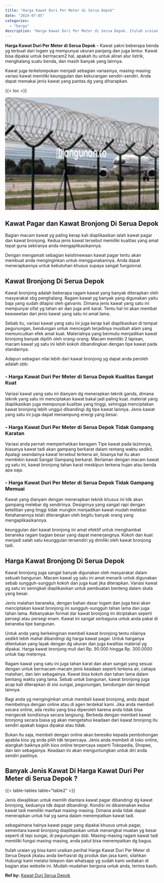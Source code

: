 ```yaml
---
title: "Harga Kawat Duri Per Meter di Serua Depok"
date: "2024-07-05"
categories: 
  - "harga"
description: "Harga Kawat Duri Per Meter di Serua Depok. Itulah uraian yg bisa kami uraikan perihal Harga Kawat Duri Per Meter di Serua Depok jikalau anda berhasrat dg pro..."
---
```


**Harga Kawat Duri Per Meter di Serua Depok** – Kawat yakni beberapa benda yg terbuat dari logam yg mempunyai ukuran panjang dan juga lentur. Kawat bisa dipakai untuk bermacam2 hal, apakah itu untuk aliran alur listrik, menghalang suatu benda, dan masih banyak yang lainnya.

Kawat juga terkelompokan menjadi sebagian variasinya, masing-masing variasi kawat memiliki keunggulan dan kekurangan sendiri-sendiri. Anda dapat memakai jenis kawat yang pantas dg yang diharapkan.

{{< toc >}}

![Harga Kawat Duri Per Meter di Serua Depok](/images/jual-kawat-murah35.png)

## Kawat Pagar dan Kawat Bronjong Di Serua Depok

Bagian macam kawat yg paling kerap kali diaplikasikan ialah kawat pagar dan kawat bronjong. Kedua jenis kawat tersebut memiliki kualitas yang amat tepat guna sekiranya anda mengaplikasikannya.

Dengan mengamati sebagian keistimewaan kawat pagar tentu akan membuat anda menginginkan untuk menggunakannya. Anda dapat menerapkannya untuk kebutuhan khusus supaya sangat fungsional.

## Kawat Bronjong Di Serua Depok

Kawat bronjong adalah beberapa ragam kawat yang banyak diterapkan oleh masyarakat sbg penghalang. Ragam kawat yg banyak yang digunakan yaitu baja yang sudah dilapisi oleh galvanis. Dimana jenis kawat yang satu ini mempunyai sifat yg tahan air dan juga anti karat. Tentu hal ini akan membat kewawetan dari jenis kawat yang satu ini amat lama.

Sebab itu, variasi kawat yang satu ini juga kerap kali diaplikasikan di tempat pegunungan, bendungan untuk mencegah terjadinya musibah alam yang memunculkan efek amat kuat. Materialnya yang bermutu menjadikan kawat bronjong banyak dipilih oleh orang-orang. Macam memiliki 2 lapisan, macam kawat yg satu ini lebih kokoh dibandingkan dengan tipe kawat pada standarnya.

Adapun sebagian nilai lebih dari kawat bronjong yg dapat anda peroleh adalah sbb:

### \- Harga Kawat Duri Per Meter di Serua Depok Kualitas Sangat Kuat

Variasi kawat yang satu ini dianyam dg menerapkan teknik ganda, dimana teknik yang satu ini menciptakan kawat bakal jadi paling kuat. material yang diaplikasikan juga mempunyai kualitas yang tinggi, sehingga menciptakan kawat bronjong lebih unggul dibandingi dg tipe kawat lainnya. Jenis kawat yang satu ini juga dapat menampung energi yang besar.

### \- Harga Kawat Duri Per Meter di Serua Depok Tidak Gampang Karatan

Variasi anda pernah memperhatikan beragam Tipe kawat pada lazimnya, biasanya kawat tadi akan gampang berkarat dalam rentang waktu sedikit. Apalagi seandainya kawat tersebut terkena air, bisanya hal itu akan membikin kawat Sangat Gampang berkarat. Berlainan dengan macam kawat yg satu ini, kawat bronjong tahan karat meskipun terkena hujan atau benda apa saja.

### \- Harga Kawat Duri Per Meter di Serua Depok Tidak Gampang Memuai

Kawat yang dianyam dengan menerapkan teknik khusus ini tdk akan gampang melebar dg sendirinya. Designnya yang sangat rapi dengan ketelitian yang tinggi tidak mungkin menjadikan kawat mudah melebar. Ketahanannya telah diterangkan oleh begitu banyak orang yang mengaplikasikannya.

keunggulan dari kawat bronjong ini amat efektif untuk menghambat beraneka ragam bagian besar yang dapat menerjangnya. Kokoh dan kuat menjadi salah satu keunggulan tersendiri yg dimiliki oleh kawat bronjong tadi.

## Harga Kawat Bronjong Di Serua Depok

Kawat bronjong juga sangat banyak digunakan oleh masyarakat dalam sebuah bangunan. Macam kawat yg satu ini amat menarik untuk digunakan sebab sungguh-sungguh kokoh dan juga kuat jika diterapkan. Variasi kawat yg satu ini seringkali diaplikasikan untuk pembuatan benteng dalam skala yang besar.

Jenis malahan beraneka, dengan bahan dasar logam dan juga besi akan menciptakan kawat bronjong ini sungguh-sungguh tahan lama dan juga tahan lama. Kebanyakan format dar kawat bronjong ini diciptakan seperti persegi atau persegi enam. Kawat ini sangat serbaguna untuk anda pakai di beraneka tipe bangunan.

Untuk anda yang berkeinginan membeli kawat bronjong tentu nilainya sedikit lebih mahal dibandingi dg harga kawat pagar. Untuk harganya ditentukan yang layak dengan dg ukuran dan juga kwalitas material yg dipakai. Harga kawat bronjong muli dari Rp. 90.000 hingga Rp. 300.0000 untuk tiap meternya.

Ragam kawat yang satu ini juga tahan karat dan akan sangat yang sesuai dengan untuk bermacam-macam jenis keadaan seperti terkena air, cahaya matahari, dan lain sebagainya. Kawat bisa kokoh dan tahan lama dalam bentang waktu yang lama. Sebab untuk bangunan, kawat bronjong juga acap kali diterapkan di sisi sungai, pegunungan, bendungan dan tempat lainnya.

Bagi anda yg menginginkan untuk membeli kawat bronjong, anda dapat membelinya dengan online atau di agen terdekat kami. Jika anda membeli secara online, ada resiko yang bisa diperoleh karena anda tidak bisa mengecek kondisinya secara langsung. Berbeda dengan membeli kawat bronjong secara biasa yg akan mengetahui keadaan dari kawat bronjong itu sendiri apakah bagus dipakai atau tidak.

Bukan itu saja, membeli dengan online akan beresiko kepada pembohongan apabila kios yg anda pilih tdk terpercaya. Jenis anda membeli di toko online, alangkah baiknya pilih kios online terpercaya seperti Tokopedia, Shopee, dan lain sebagainya. Keadaan ini akan menguntungkan untuk diri anda sendiri pastinya.

## Banyak Jenis Kawat Di Harga Kawat Duri Per Meter di Serua Depok ?

{{< table-tables table="table2" >}}

Jenis diwajibkan untuk memlih diantara kawat pagar dibandingi dg kawat bronjong, keduanya tdk dapat dibandingi. Kondisi ini dikarenakan kedua kawat tadi memiliki manfaat masing-masing. Dimana anda tidak dapat menerapkan untuk hal yg sama dalam menempatkan kawat tadi.

sebagaimana halnya kawat pagar yang dipakai khusus untuk pagar, sementara kawat bronjong diaplikasikan untuk menangkal muatan yg besar seperti di tepi sungai, di pegunungan dsb. Masing-masing ragam kawat tadi memiliki fungsi masing-masing, anda patut bisa menempatkan dg bagus.

Itulah uraian yg bisa kami uraikan perihal Harga Kawat Duri Per Meter di Serua Depok jikalau anda berhasrat dg produk dan jasa kami, silahkan Hubungi kami melalui telepon dan whatsapp yg sudah kami sediakan di bagian atas website ini. Mudah-mudahan berguna untuk anda, terima kasih.

**Ref by:** [Kawat Duri Serua Depok](https://id.wikipedia.org/wiki/Kawat)
